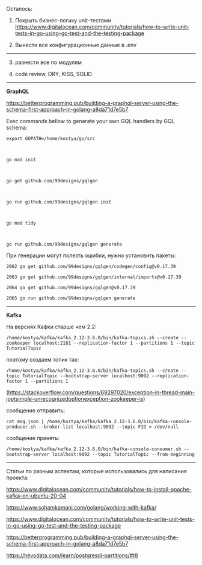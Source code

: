 Осталось:

1. Покрыть бизнес-логику unit-тестами
	https://www.digitalocean.com/community/tutorials/how-to-write-unit-tests-in-go-using-go-test-and-the-testing-package

2. Вынести все конфигурационные данные в .env

----

3. разнести все по модулям

4. code review, DRY, KISS, SOLID

-------------------------------------------------------------------------------------------------------

  

**GraphQL**

  

https://betterprogramming.pub/building-a-graphql-server-using-the-schema-first-approach-in-golang-a8da71d7e5b7

  

Exec commands bellow to generate your own GQL handlers by GQL schema:

  

    export GOPATH=/home/kostya/go/src
    
      
    
    go mod init
    
      
    
    go get github.com/99designs/gqlgen
    
      
    
    go run github.com/99designs/gqlgen init
    
      
    
    go mod tidy
    
      
    
    go run github.com/99designs/gqlgen generate

  

При генерации могут полезть ошибки, нужно установить пакеты:

    2062 go get github.com/99designs/gqlgen/codegen/config@v0.17.39
    
    2063 go get github.com/99designs/gqlgen/internal/imports@v0.17.39
    
    2064 go get github.com/99designs/gqlgen@v0.17.39
    
    2065 go run github.com/99designs/gqlgen generate

  

-------------------------------------------------------------------------------------------------------

  

**Kafka**

  

На версиях Кафки старше чем 2.2:

    /home/kostya/kafka/kafka_2.12-3.6.0/bin/kafka-topics.sh --create --zookeeper localhost:2181 --replication-factor 1 --partitions 1 --topic TutorialTopic
    
      

поэтому создаем топик так:

    /home/kostya/kafka/kafka_2.12-3.6.0/bin/kafka-topics.sh --create --topic TutorialTopic --bootstrap-server localhost:9092 --replication-factor 1 --partitions 1

(https://stackoverflow.com/questions/69297020/exception-in-thread-main-joptsimple-unrecognizedoptionexception-zookeeper-is)

  

сообщение отправить:

    cat msg.json | /home/kostya/kafka/kafka_2.12-3.6.0/bin/kafka-console-producer.sh --broker-list localhost:9092 --topic FIO > /dev/null

  

сообщение принять:

    /home/kostya/kafka/kafka_2.12-3.6.0/bin/kafka-console-consumer.sh --bootstrap-server localhost:9092 --topic TutorialTopic --from-beginning

  
  

---------------------------------------------------------------------------------

Статьи по разным аспектам, которые использовались для написания проекта:

https://www.digitalocean.com/community/tutorials/how-to-install-apache-kafka-on-ubuntu-20-04

https://www.sohamkamani.com/golang/working-with-kafka/

https://www.digitalocean.com/community/tutorials/how-to-write-unit-tests-in-go-using-go-test-and-the-testing-package

https://betterprogramming.pub/building-a-graphql-server-using-the-schema-first-approach-in-golang-a8da71d7e5b7

https://hevodata.com/learn/postgresql-partitions/#t8

